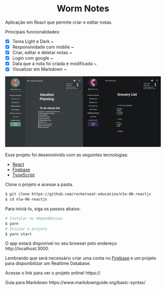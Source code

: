 <h1 align="center">Worm Notes</h1>
Aplicação em React que permite criar e editar notas.

Principais funcionalidades:

- [x] Tema Light e Dark ~
- [x] Responsividade com mobile ~
- [x] Criar, editar e deletar notas ~
- [x] Login com google ~
- [x] Data que a nota foi criada e modificada ~
- [x] Visualizar em Markdown ~

<a>
<img src="./src/assets/images/ReadmeWorm.jpg">
</a>

Esse projeto foi desenvolvido com as seguintes tecnologias:
- [React](https://reactjs.org)
- [Firebase](https://firebase.google.com/)
- [TypeScript](https://www.typescriptlang.org/)

Clone o projeto e acesse a pasta.

```bash
$ git clone https://github.com/rocketseat-education/nlw-06-reactjs
$ cd nlw-06-reactjs
```

Para iniciá-lo, siga os passos abaixo:
```bash
# Instalar as dependências
$ yarn
# Iniciar o projeto
$ yarn start
```
O app estará disponível no seu browser pelo endereço http://localhost:3000.

Lembrando que será necessário criar uma conta no [Firebase](https://firebase.google.com/) e um projeto para disponibilizar um Realtime Database.

<p>Acesse o link para ver o projeto online! https://</p>

<p>Guia para Markdown https://www.markdownguide.org/basic-syntax/</p>